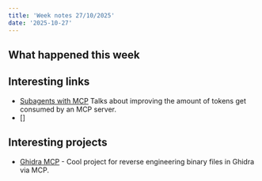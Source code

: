 ```yaml
---
title: 'Week notes 27/10/2025'
date: '2025-10-27'
---
```


## What happened this week


## Interesting links

- [Subagents with MCP](https://cra.mr/subagents-with-mcp) Talks about improving the amount of tokens get consumed by an MCP server.
- []

## Interesting projects

- [Ghidra MCP](https://github.com/LaurieWired/GhidraMCP) - Cool project for reverse engineering binary files in Ghidra via MCP.
